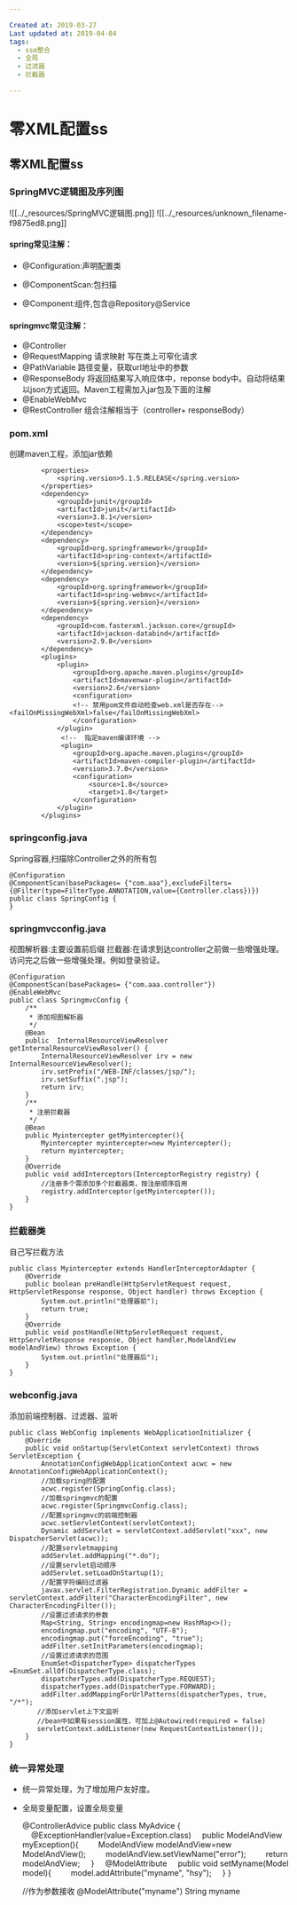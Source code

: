 ```yaml
---

Created at: 2019-03-27
Last updated at: 2019-04-04
tags: 
  - ssm整合
  - 全局
  - 过滤器
  - 拦截器

---
```


# 零XML配置ss


## 零XML配置ss

### SpringMVC逻辑图及序列图

![[../_resources/SpringMVC逻辑图.png]]
![[../_resources/unknown_filename-f9875ed8.png]]

#### spring常见注解：

* @Configuration:声明配置类

* @ComponentScan:包扫描
* @Component:组件,包含@Repository@Service

#### springmvc常见注解：

* @Controller
* @RequestMapping 请求映射 写在类上可窄化请求
* @PathVariable 路径变量，获取url地址中的参数
* @ResponseBody 将返回结果写入响应体中，reponse body中。自动将结果以json方式返回。Maven工程需加入jar包及下面的注解
* @EnableWebMvc
* @RestController 组合注解相当于（controller+ responseBody）

### pom.xml

创建maven工程，添加jar依赖

            <properties>
                <spring.version>5.1.5.RELEASE</spring.version>
            </properties>
            <dependency>
                <groupId>junit</groupId>
                <artifactId>junit</artifactId>
                <version>3.8.1</version>
                <scope>test</scope>
            </dependency>
            <dependency>
                <groupId>org.springframework</groupId>
                <artifactId>spring-context</artifactId>
                <version>${spring.version}</version>
            </dependency>
            <dependency>
                <groupId>org.springframework</groupId>
                <artifactId>spring-webmvc</artifactId>
                <version>${spring.version}</version>
            </dependency>
            <dependency>            
                <groupId>com.fasterxml.jackson.core</groupId>       
                <artifactId>jackson-databind</artifactId>
                <version>2.9.8</version>
            </dependency>
            <plugins>
                <plugin>
                    <groupId>org.apache.maven.plugins</groupId>
                    <artifactId>mavenwar-plugin</artifactId>
                    <version>2.6</version>
                    <configuration>
                    <!-- 禁用pom文件自动检查web.xml是否存在-->                 <failOnMissingWebXml>false</failOnMissingWebXml>
                    </configuration>
                </plugin>
                 <!--  指定maven编译环境 -->
                 <plugin>
                    <groupId>org.apache.maven.plugins</groupId>
                    <artifactId>maven-compiler-plugin</artifactId>
                    <version>3.7.0</version>
                    <configuration>
                        <source>1.8</source>
                        <target>1.8</target>
                    </configuration>
                </plugin>
            </plugins>


### springconfig.java

Spring容器,扫描除Controller之外的所有包

    @Configuration
    @ComponentScan(basePackages= {"com.aaa"},excludeFilters= 
    {@Filter(type=FilterType.ANNOTATION,value={Controller.class})})
    public class SpringConfig {
    }


### springmvcconfig.java

视图解析器:主要设置前后缀
拦截器:在请求到达controller之前做一些增强处理。访问完之后做一些增强处理。例如登录验证。

    @Configuration
    @ComponentScan(basePackages= {"com.aaa.controller"})
    @EnableWebMvc
    public class SpringmvcConfig {
        /**
         * 添加视图解析器
         */
        @Bean
        public  InternalResourceViewResolver getInternalResourceViewResolver() {
            InternalResourceViewResolver irv = new InternalResourceViewResolver();
            irv.setPrefix("/WEB-INF/classes/jsp/");
            irv.setSuffix(".jsp");
            return irv;
        }
        /**
         * 注册拦截器
         */
        @Bean
        public Myintercepter getMyintercepter(){
            Myintercepter myintercepter=new Myintercepter();
            return myintercepter;
        }
        @Override
        public void addInterceptors(InterceptorRegistry registry) {
            //注册多个需添加多个拦截器类，按注册顺序启用
            registry.addInterceptor(getMyintercepter());
        }
    }


### 拦截器类

自己写拦截方法

    public class Myintercepter extends HandlerInterceptorAdapter {
        @Override
        public boolean preHandle(HttpServletRequest request, HttpServletResponse response, Object handler) throws Exception {
            System.out.println("处理器前");
            return true;
        }
        @Override
        public void postHandle(HttpServletRequest request, HttpServletResponse response, Object handler,ModelAndView modelAndView) throws Exception {
            System.out.println("处理器后");
        }
    }


### webconfig.java

添加前端控制器、过滤器、监听

    public class WebConfig implements WebApplicationInitializer {
        @Override
        public void onStartup(ServletContext servletContext) throws ServletException {
            AnnotationConfigWebApplicationContext acwc = new AnnotationConfigWebApplicationContext();
            //加载spring的配置
            acwc.register(SpringConfig.class);
            //加载springmvc的配置
            acwc.register(SpringmvcConfig.class);
            //配置springmvc的前端控制器
            acwc.setServletContext(servletContext);
            Dynamic addServlet = servletContext.addServlet("xxx", new DispatcherServlet(acwc));
            //配置servletmapping
            addServlet.addMapping("*.do");    
            //设置servlet启动顺序
            addServlet.setLoadOnStartup(1);
            //配置字符编码过滤器
            javax.servlet.FilterRegistration.Dynamic addFilter = servletContext.addFilter("CharacterEncodingFilter", new CharacterEncodingFilter());
            //设置过滤请求的参数
            Map<String, String> encodingmap=new HashMap<>();
            encodingmap.put("encoding", "UTF-8");
            encodingmap.put("forceEncoding", "true");
            addFilter.setInitParameters(encodingmap);
            //设置过滤请求的范围
            EnumSet<DispatcherType> dispatcherTypes =EnumSet.allOf(DispatcherType.class);
            dispatcherTypes.add(DispatcherType.REQUEST);
            dispatcherTypes.add(DispatcherType.FORWARD);
            addFilter.addMappingForUrlPatterns(dispatcherTypes, true, "/*");
           //添加servlet上下文监听
           //bean中如果有session属性，可加上@Autowired(required = false)
           servletContext.addListener(new RequestContextListener());
        }
    }


### 统一异常处理

* 统一异常处理，为了增加用户友好度。
* 全局变量配置，设置全局变量

    @ControllerAdvice
    public class MyAdvice {
        @ExceptionHandler(value=Exception.class)
        public ModelAndView myException(){
            ModelAndView modelAndView=new ModelAndView();
            modelAndView.setViewName("error");
            return modelAndView;
        }    
        @ModelAttribute
        public void setMyname(Model model){
            model.addAttribute("myname", "hsy");
        }
    }
    

    //作为参数接收
    @ModelAttribute("myname") String myname
    



